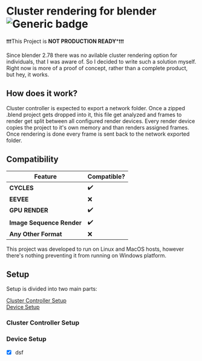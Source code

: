 # Cluster rendering for blender ![Generic badge](https://img.shields.io/badge/status-PreAlpha-<COLOR>.svg)

:exclamation::exclamation::exclamation:This Project is **NOT PRODUCTION READY***:exclamation::exclamation::exclamation:

Since blender 2.78 there was no avilable cluster rendering option for individuals, that I was aware of. So I decided to write such a solution myself. Right now is more of a proof of concept, rather than a complete product, but hey, it works.

## How does it work?

Cluster controller is expected to export a network folder. Once a zipped .blend project gets dropped into it, this file get analyzed and frames to render get split between all configured render devices. Every render device copies the project to it's own memory and than renders assigned frames. Once rendering is done every frame is sent back to the network exported folder. 

## Compatibility

| Feature       | Compatible?   |
| ------------- | ------------- |
| **CYCLES**        | :heavy_check_mark: |
| **EEVEE**         | :x: |
| **GPU RENDER**    | :heavy_check_mark: |
| **Image Sequence Render** | :heavy_check_mark: |
| **Any Other Format**  | :x: |

This project was developed to run on Linux and MacOS hosts, however there's nothing preventing it from running on Windows platform.

## Setup

Setup is divided into two main parts:

[Cluster Controller Setup](#Cluster-Controller-Setup)  
[Device Setup](#Device-Setup)

### Cluster Controller Setup

### Device Setup

- [x] dsf